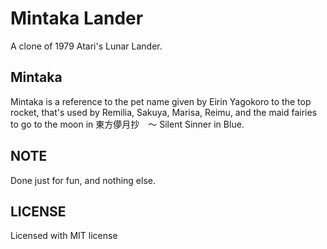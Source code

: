 # Mintaka Lander

A clone of 1979 Atari's Lunar Lander.

## Mintaka 

Mintaka is a reference to the pet name given by Eirin Yagokoro to the top rocket, that's used by Remilia, Sakuya, Marisa, Reimu, and the maid fairies to go to the moon in 東方儚月抄　～ Silent Sinner in Blue.

## NOTE

Done just for fun, and nothing else.

## LICENSE

Licensed with MIT license
